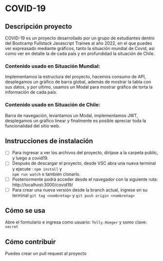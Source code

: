 # COVID-19

## Descripción proyecto

COVID-19 es un proyecto desarrollado por un grupo de estudiantes dentro del Bootcamp Fullstack Javascript Trainee al año 2022,  en el que puedes ver expreasado mediante gráficos,  tanto la situación mundial de Covid, asi como ver en detalle la de cada país y en profundidad la situación de Chile. 

### Contenido usado en Situación Mundial:
Implementamos la estructura del proyecto, hacemos consumo de API, desplegamos un gráfico de barra global, además de mostrar la tabla con sus datos,  y por ultimo, usamos un Modal para mostrar  gráfico de torta la información de cada país. 

### Contenido usado en Situación de Chile:
Barra de navegación, levantamos un Modal, implementamos JWT, desplegamos un gráfico linear y finalmente es posible apreciar toda la funcionalidad del sitio web.

## Instrucciones de instalación

- [ ] Para ingresar a ver los archivos del proyecto, dirijase a la carpeta public, y luego a covid19.
- [ ]  Después de descargar el proyecto, desde VSC abra una nueva terminal y ejecute : 
`npm install` y  
`npm run watch` o también clonarlo.
- [ ] Posteriormente podrá acceder desde el navegador con la siguiente ruta: http://localhost:3000/covid19/
- [ ] Para crear una nueva versión desde la branch actual, ingrese en su terminal `git tag <nombretag>` y `git push origin <nombretag>`
  
## Cómo se usa
  
  Abre el formulario e ingresa como usuario:
`Telly.Hoeger`
  y somo clave:
`secret`

## Cómo contribuir

Puedes crear un pull request al proyecto


